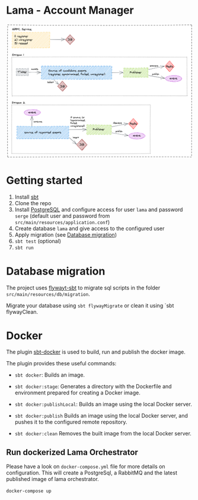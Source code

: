 Lama - Account Manager
==========================================================================================================================================================================================

![](./excalidraw/account-manager.png)

# Getting started
1. Install [sbt][sbt]
2. Clone the repo
3. Install [PostgreSQL][postgresql] and configure access for user `lama` and password `serge` (default user and password from `src/main/resources/application.conf`)
4. Create database `lama` and give access to the configured user
5. Apply migration (see [Database migration][database-migration])
5. `sbt test` (optional)
6. `sbt run`

# Database migration

The project uses [flywayt-sbt][flywayt-sbt] to migrate sql scripts in the folder `src/main/resources/db/migration`.

Migrate your database using `sbt flywayMigrate` or clean it using `sbt flywayClean.

# Docker

The plugin [sbt-docker][sbt-docker] is used to build, run and publish the docker image.

The plugin provides these useful commands:

- `sbt docker`:
Builds an image.

- `sbt docker:stage`:
Generates a directory with the Dockerfile and environment prepared for creating a Docker image.

- `sbt docker:publishLocal`:
Builds an image using the local Docker server.

- `sbt docker:publish`
Builds an image using the local Docker server, and pushes it to the configured remote repository.

- `sbt docker:clean`
Removes the built image from the local Docker server.

## Run dockerized Lama Orchestrator
Please have a look on `docker-compose.yml` file for more details on configuration.
This will create a PostgreSql, a RabbitMQ and the latest published image of lama orchestrator.

`docker-compose up`

[sbt]: http://www.scala-sbt.org/1.x/docs/Setup.html
[postgresql]: https://www.postgresql.org/download/
[flywayt-sbt]: https://github.com/flyway/flyway-sbt
[sbt-docker]: https://github.com/marcuslonnberg/sbt-docker
[database-migration]: #database-migration
